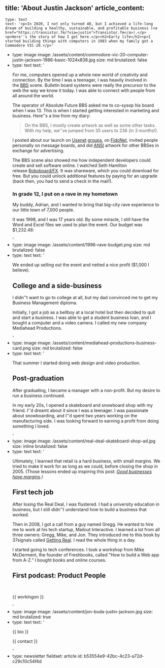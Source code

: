 title: 'About Justin Jackson'
article_content:
  -
    type: text
    text: '<p>In 2020, I not only turned 40, but I achieved a life-long dream of building a healthy, sustainable, and profitable business (<a href="https://transistor.fm/?via=justin">Transistor.fm</a>).</p><p>Here''s the story of how I got here.</p><h2>Early life</h2><p>I started building things with computers in 1983 when my family got a Commodore VIC-20.</p>'
  -
    type: image
    image: /assets/content/commodore-vic-20-computer-justin-jackson-1986-basic-1024x838.jpg
    size: md
    brutalized: false
  -
    type: text
    text: '<p>For me, computers opened up a whole new world of creativity and connection. By the time I was a teenager, I was heavily involved in the&nbsp;<a href="http://en.wikipedia.org/wiki/Bulletin_board_system">BBS</a>&nbsp;scene. Bulletin board systems were really the precursor to the web the way we know it today. I was able to connect with people from all around the world.</p><p>The operator of Absolute Future BBS asked me to co-sysop his board when I was 13. This is when I started getting interested in marketing and business. Here''s a line from my diary:</p><blockquote><p>On the BBS, I mostly create artwork as well as some other tasks. With my help, we''ve jumped from 35 users to 236 (in 3 months!).</p></blockquote><p>I posted about our launch on&nbsp;<a href="https://groups.google.com/g/alt.bbs.ads/c/jRqDjtR8CZo?pli=1">Usenet</a>&nbsp;<a href="https://groups.google.com/g/comp.bbs.misc/c/40z321LUsM8">groups</a>, on&nbsp;<a href="http://en.wikipedia.org/wiki/FidoNet">FidoNet</a>, invited people personally on message boards, and did&nbsp;<a href="http://sixteencolors.net/">ANSI</a>&nbsp;artwork for other BBSes in exchange for advertising.</p><p>The BBS scene also showed me how independent developers could create and sell software online. I watched Seth Hamilton release&nbsp;<a href="http://en.wikipedia.org/wiki/RoboBOARD/FX">Roboboard/FX</a>. It was shareware, which you could download for free. But you could unlock additional features by paying for an upgrade (back then, you had to send a check in the mail!).</p><h3>In grade 12, I put on a rave in my hometown</h3><p>My buddy, Adrian, and I wanted to bring that big-city rave experience to our little town of 7,000 people.</p><p>It was 1998, and I was 17 years old. By some miracle, I still have the Word and Excel files we used to plan the event. Our budget was $1,232.48:</p>'
  -
    type: image
    image: /assets/content/1998-rave-budget.png
    size: md
    brutalized: false
  -
    type: text
    text: '<p>We ended up selling out the event and netted a nice profit ($1,000 I believe).</p><h2>College and a side-business</h2><p>I didn''t want to go to college at all, but my dad convinced me to get my Business Management diploma.</p><p>Initially, I got a job as a bellboy at a local hotel but then decided to quit and start a business. I was able to get a student business loan, and I bought a computer and a video camera. I called my new company Mediahead Productions.&nbsp;</p>'
  -
    type: image
    image: /assets/content/mediahead-productions-business-card.png
    size: md
    brutalized: false
  -
    type: text
    text: '<p>That summer I started doing web design and video production.</p><h2>Post-graduation</h2><p>After graduating, I became a manager with a non-profit. But my desire to run a business continued.</p><p>In my early 20s, I opened a skateboard and snowboard shop with my friend. I''d dreamt about it since I was a teenager. I was passionate about snowboarding, and I''d spent two years working on the manufacturing side. I was looking forward to earning a profit from doing something I loved.</p>'
  -
    type: image
    image: /assets/content/real-deal-skateboard-shop-ad.jpg
    size: inline
    brutalized: false
  -
    type: text
    text: '<p>Ultimately, I learned that retail is a hard business, with small margins. We tried to make it work for as long as we could, before closing the shop in 2005. (Those lessons ended up inspiring this post: <i><a href="https://justinjackson.ca/margin">Good businesses have margins</a>.)</i></p><h2>First tech job</h2><p>After losing the Real Deal, I was flustered. I had a university education in business, but I still didn''t understand how to build a business that worked.</p><p>Then in 2008, I got a call from a guy named Gregg. He wanted to hire me to work at his tech startup, Mailout Interactive. I learned a lot from all three owners: Gregg, Mike, and Jon. They introduced me to this book by 37signals called&nbsp;<a href="https://basecamp.com/books/getting-real">Getting Real</a>. I read the whole thing in a day.</p><p>I started going to tech conferences. I took a workshop from Mike McDerment, the founder of Freshbooks, called "How to build a Web app from A-Z.” I bought books and online courses.</p><h2>First podcast: Product People</h2><p><br></p><p>{{ workingon }}</p>'
  -
    type: image
    image: /assets/content/jon-buda-justin-jackson.jpg
    size: md
    brutalized: true
  -
    type: text
    text: '<p>{{ bio }}</p><p>{{ contact }}</p>'
  -
    type: newsletter
fieldset: article
id: b53554e9-42bc-4c23-a72d-c29c10c54f4d
